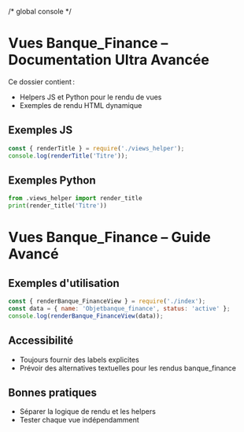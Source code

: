 /* global console */
# Vues Banque_Finance – Documentation Ultra Avancée

Ce dossier contient :
- Helpers JS et Python pour le rendu de vues
- Exemples de rendu HTML dynamique

## Exemples JS
```js
const { renderTitle } = require('./views_helper');
console.log(renderTitle('Titre'));
```

## Exemples Python
```python
from .views_helper import render_title
print(render_title('Titre'))
```

# Vues Banque_Finance – Guide Avancé

## Exemples d'utilisation

```js
const { renderBanque_FinanceView } = require('./index');
const data = { name: 'Objetbanque_finance', status: 'active' };
console.log(renderBanque_FinanceView(data));
```

## Accessibilité
- Toujours fournir des labels explicites
- Prévoir des alternatives textuelles pour les rendus banque_finance

## Bonnes pratiques
- Séparer la logique de rendu et les helpers
- Tester chaque vue indépendamment
